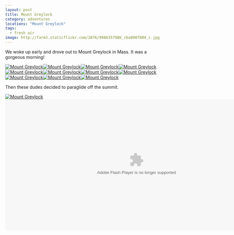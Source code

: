 ```yaml
---
layout: post
title: Mount Greylock
category: adventures
locations: "Mount Greylock"
tags: 
  - fresh air
image: http://farm3.staticflickr.com/2876/9986357986_cba890f804_c.jpg
---
```


We woke up early and drove out to Mount Greylock in Mass. It was a gorgeous morning!

<a href="http://www.flickr.com/photos/91218249@N05/9986387503/" title="Mount Greylock by katydecorah, on Flickr"><img src="http://farm8.staticflickr.com/7419/9986387503_05ac62422c_c.jpg" class="img-half" alt="Mount Greylock"></a><a href="http://www.flickr.com/photos/91218249@N05/9986278224/" title="Mount Greylock by katydecorah, on Flickr"><img src="http://farm3.staticflickr.com/2865/9986278224_581c9d4da5_c.jpg" class="img-half" alt="Mount Greylock"></a><a href="http://www.flickr.com/photos/91218249@N05/9986262155/" title="Mount Greylock by katydecorah, on Flickr"><img src="http://farm8.staticflickr.com/7343/9986262155_f7361b37dd_c.jpg" class="img-half" alt="Mount Greylock"></a><a href="http://www.flickr.com/photos/91218249@N05/9986286374/" title="Mount Greylock by katydecorah, on Flickr"><img src="http://farm8.staticflickr.com/7310/9986286374_29dcc5f9e0_c.jpg" class="img-half" alt="Mount Greylock"></a><a href="http://www.flickr.com/photos/91218249@N05/9986289224/" title="Mount Greylock by katydecorah, on Flickr"><img src="http://farm8.staticflickr.com/7439/9986289224_1fd8a552e2_c.jpg" class="img-half" alt="Mount Greylock"></a><a href="http://www.flickr.com/photos/91218249@N05/9986339946/" title="Mount Greylock by katydecorah, on Flickr"><img src="http://farm4.staticflickr.com/3812/9986339946_9f055c9206_c.jpg" class="img-half" alt="Mount Greylock"></a><a href="http://www.flickr.com/photos/91218249@N05/9986357986/" title="Mount Greylock by katydecorah, on Flickr"><img src="http://farm3.staticflickr.com/2876/9986357986_cba890f804_c.jpg" class="pop-out" alt="Mount Greylock"></a><a href="http://www.flickr.com/photos/91218249@N05/9986342406/" title="Mount Greylock by katydecorah, on Flickr"><img src="http://farm4.staticflickr.com/3751/9986342406_5f2f1d8f0a_c.jpg" class="img-split-wide" alt="Mount Greylock"></a><a href="http://www.flickr.com/photos/91218249@N05/9986310254/" title="Mount Greylock by katydecorah, on Flickr"><img src="http://farm3.staticflickr.com/2825/9986310254_c20897fbe9_c.jpg" class="img-split-tall" alt="Mount Greylock"></a><a href="http://www.flickr.com/photos/91218249@N05/9986303185/" title="Mount Greylock by katydecorah, on Flickr"><img src="http://farm4.staticflickr.com/3705/9986303185_cdb564de00_c.jpg" class="img-half" alt="Mount Greylock"></a><a href="http://www.flickr.com/photos/91218249@N05/9986444463/" title="Mount Greylock by katydecorah, on Flickr"><img src="http://farm3.staticflickr.com/2885/9986444463_c05924a5d6_c.jpg" class="img-half" alt="Mount Greylock"></a>

Then these dudes decided to paraglide off the summit.

<a href="http://www.flickr.com/photos/91218249@N05/9986386033/" title="Mount Greylock by katydecorah, on Flickr"><img src="http://farm4.staticflickr.com/3749/9986386033_deeb69c4c6_c.jpg" alt="Mount Greylock"></a>
<object type="application/x-shockwave-flash" width="840" height="420" class="pop-out" data="http://www.flickr.com/apps/video/stewart.swf?v=109786" classid="clsid:D27CDB6E-AE6D-11cf-96B8-444553540000"> <param name="flashvars" value="intl_lang=en-us&amp;photo_secret=447cc83b34&amp;photo_id=9986934734&amp;hd_default=false"></param> <param name="movie" value="http://www.flickr.com/apps/video/stewart.swf?v=109786"></param> <param name="bgcolor" value="#000000"></param> <param name="allowFullScreen" value="true"></param><embed type="application/x-shockwave-flash" src="http://www.flickr.com/apps/video/stewart.swf?v=109786" bgcolor="#000000" allowfullscreen="true" flashvars="intl_lang=en-us&amp;photo_secret=447cc83b34&amp;photo_id=9986934734&amp;hd_default=false" height="420" width="840"></embed></object>
